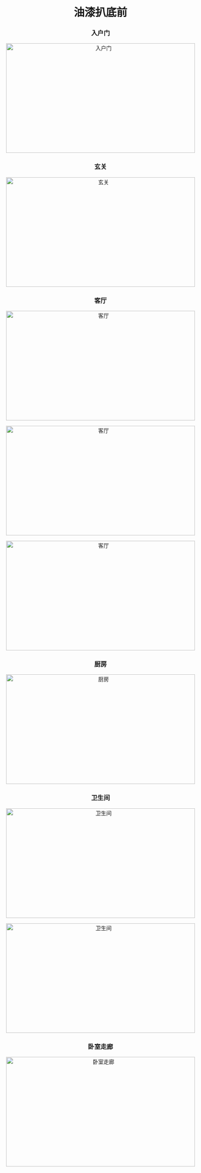 <h1 align="center">油漆扒底前</h1>

<h3 align="center">入户门</h3>

<p align="center"><img width="496" height="288" src=https://linmingdao.github.io/blog/assets/home/rhm.jpg alt="入户门"></p>

<h3 align="center">玄关</h3>

<p align="center"><img width="496" height="288" src=https://linmingdao.github.io/blog/assets/home/xg.jpg alt="玄关"></p>

<h3 align="center">客厅</h3>

<p align="center"><img width="496" height="288" src=https://linmingdao.github.io/blog/assets/home/kt1.jpg alt="客厅"></p>

<p align="center"><img width="496" height="288" src=https://linmingdao.github.io/blog/assets/home/kt2.jpg alt="客厅"></p>

<p align="center"><img width="496" height="288" src=https://linmingdao.github.io/blog/assets/home/kt3.jpg alt="客厅"></p>

<h3 align="center">厨房</h3>

<p align="center"><img width="496" height="288" src=https://linmingdao.github.io/blog/assets/home/cf.jpg alt="厨房"></p>

<h3 align="center">卫生间</h3>

<p align="center"><img width="496" height="288" src=https://linmingdao.github.io/blog/assets/home/wsj1.jpg alt="卫生间"></p>

<p align="center"><img width="496" height="288" src=https://linmingdao.github.io/blog/assets/home/wsj2.jpg alt="卫生间"></p>

<h3 align="center">卧室走廊</h3>

<p align="center"><img width="496" height="288" src=https://linmingdao.github.io/blog/assets/home/zl.jpg alt="卧室走廊"></p>
